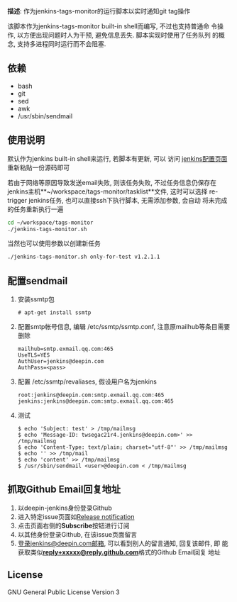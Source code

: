 **描述**: 作为jenkins-tags-monitor的运行脚本以实时通知git tag操作

该脚本作为jenkins-tags-monitor built-in shell而编写, 不过也支持普通命
令操作, 以方便出现问题时人为干预, 避免信息丢失. 脚本实现时使用了任务队列
的概念, 支持多进程同时运行而不会阻塞.

## 依赖

- bash
- git
- sed
- awk
- /usr/sbin/sendmail

## 使用说明

默认作为jenkins built-in shell来运行, 若脚本有更新, 可以
访问
[jenkins配置页面](https://ci.deepin.io/view/tools/job/tags-monitor/configure)
重新粘贴一份源码即可

若由于网络等原因导致发送email失败, 则该任务失败, 不过任务信息仍保存在
jenkins主机**~/workspace/tags-monitor/tasklist**文件, 这时可以选择
re-trigger jenkins任务, 也可以直接ssh下执行脚本, 无需添加参数, 会自动
将未完成的任务重新执行一遍
```sh
cd ~/workspace/tags-monitor
./jenkins-tags-monitor.sh
```

当然也可以使用参数以创建新任务
```sh
./jenkins-tags-monitor.sh only-for-test v1.2.1.1
```

## 配置sendmail
1.  安装ssmtp包

        # apt-get install ssmtp
2.  配置smtp帐号信息, 编辑 /etc/ssmtp/ssmtp.conf, 注意原mailhub等条目需要删除

        mailhub=smtp.exmail.qq.com:465
        UseTLS=YES
        AuthUser=jenkins@deepin.com
        AuthPass=<pass>
3.  配置 /etc/ssmtp/revaliases, 假设用户名为jenkins

        root:jenkins@deepin.com:smtp.exmail.qq.com:465
        jenkins:jenkins@deepin.com:smtp.exmail.qq.com:465
4.  测试

        $ echo 'Subject: test' > /tmp/mailmsg
        $ echo 'Message-ID: twsegac21r4.jenkins@deepin.com>' >> /tmp/mailmsg
        $ echo 'Content-Type: text/plain; charset="utf-8"' >> /tmp/mailmsg
        $ echo '' >> /tmp/mail
        $ echo 'content' >> /tmp/mailmsg
        $ /usr/sbin/sendmail <user>@deepin.com < /tmp/mailmsg

## 抓取Github Email回复地址

1. 以deepin-jenkins身份登录Github
2. 进入特定issue页面如[Release notification](https://github.com/linuxdeepin/developer-center/issues/41)
3. 点击页面右侧的**Subscribe**按钮进行订阅
4. 以其他身份登录Github, 在该issue页面留言
5. 登录jenkins@deepin.com邮箱, 可以看到别人的留言通知, 回复该邮件, 即
   能获取类似**reply+xxxxx@reply.github.com**格式的Github Email回复
   地址

## License

GNU General Public License Version 3
